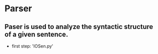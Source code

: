 # Parser
## Paser is used to analyze the syntactic structure of a given sentence.

- first step: 'IOSen.py'